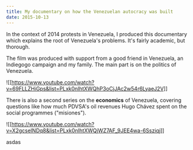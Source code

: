 ```yaml
---
title: My documentary on how the Venezuelan autocracy was built
date: 2015-10-13
---
```


In the context of 2014 protests in Venezuela, I produced this documentary which explains the root of Venezuela's problems. It's fairly academic, but thorough.

The film was produced with support from a good friend in Venezuela, an Indiegogo campaign and my family. The main part is on the politics of Venezuela.

![[https://www.youtube.com/watch?v=69FLLZHiGps&list=PLxk0nIhtXWQhP3oCjJAc2w54r6LyaeJ2V]]

There is also a second series on the **economics** of Venezuela, covering questions like how much PDVSA's oil revenues Hugo Chávez spent on the social programmes ("misiones").

![[https://www.youtube.com/watch?v=X2gcseINDq8&list=PLxk0nIhtXWQjWZ7AF_9JEE4wa-6Ssziqj]]


asdas